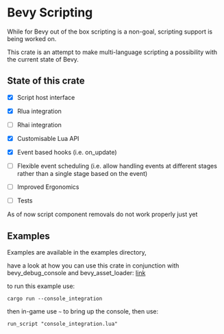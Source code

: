 # Bevy Scripting

While for Bevy out of the box scripting is a non-goal, scripting support is being worked on. 

This crate is an attempt to make multi-language scripting a possibility with the current state of Bevy.

## State of this crate

- [x] Script host interface
- [x] Rlua integration
- [ ] Rhai integration
- [x] Customisable Lua API
- [x] Event based hooks (i.e. on_update)
- [ ] Flexible event scheduling (i.e. allow handling events at different stages rather than a single stage based on the event) 
- [ ] Improved Ergonomics 
- [ ] Tests


As of now script component removals do not work properly just yet

## Examples 

Examples are available in the examples directory, 

have a look at how you can use this crate in conjunction with bevy_debug_console and bevy_asset_loader: 
[link](bevy_scripting/examples/console_integration.rs)

to run this example use:

`cargo run --console_integration`

then in-game use `~` to bring up the console, then use:

`run_script "console_integration.lua"`
